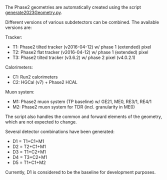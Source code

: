 The Phase2 geometries are automatically created using the script [generate2023Geometry.py](./scripts/generate2023Geometry.py).

Different versions of various subdetectors can be combined. The available versions are:

Tracker:
* T1: Phase2 tilted tracker (v2016-04-12) w/ phase 1 (extended) pixel
* T2: Phase2 flat tracker (v2016-04-12) w/ phase 1 (extended) pixel
* T3: Phase2 tilted tracker (v3.6.2) w/ phase 2 pixel (v4.0.2.1)

Calorimeters:
* C1: Run2 calorimeters
* C2: HGCal (v7) + Phase2 HCAL

Muon system:
* M1: Phase2 muon system (TP baseline) w/ GE21, ME0, RE3/1, RE4/1
* M2: Phase2 muon system for TDR (incl. granularity in ME0)

The script also handles the common and forward elements of the geometry, which are not expected to change.

Several detector combinations have been generated:
* D1 = T1+C1+M1
* D2 = T2+C1+M1
* D3 = T1+C2+M1
* D4 = T3+C2+M1
* D5 = T1+C1+M2

Currently, D1 is considered to be the baseline for development purposes.


